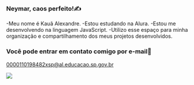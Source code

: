 ### Neymar, caos perfeito!✍️

-Meu nome é Kauã Alexandre.
-Estou estudando na Alura.
-Estou me desenvolvendo na linguagem JavaScript.
-Utilizo esse espaço para minha organização e compartilhamento dos meus projetos desenvolvidos.

### Você pode entrar em contato comigo por e-mail📧

0000110198482xsp@al.educacao.sp.gov.br

![](link)
